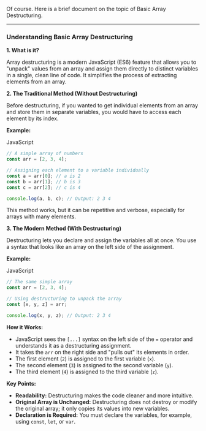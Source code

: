Of course. Here is a brief document on the topic of Basic Array Destructuring.

---

### Understanding Basic Array Destructuring

**1. What is it?**

Array destructuring is a modern JavaScript (ES6) feature that allows you to "unpack" values from an array and assign them directly to distinct variables in a single, clean line of code. It simplifies the process of extracting elements from an array.

**2. The Traditional Method (Without Destructuring)**

Before destructuring, if you wanted to get individual elements from an array and store them in separate variables, you would have to access each element by its index.

**Example:**

JavaScript

```JavaScript
// A simple array of numbers
const arr = [2, 3, 4];

// Assigning each element to a variable individually
const a = arr[0]; // a is 2
const b = arr[1]; // b is 3
const c = arr[2]; // c is 4

console.log(a, b, c); // Output: 2 3 4
```

This method works, but it can be repetitive and verbose, especially for arrays with many elements.

**3. The Modern Method (With Destructuring)**

Destructuring lets you declare and assign the variables all at once. You use a syntax that looks like an array on the left side of the assignment.

**Example:**

JavaScript

```JavaScript
// The same simple array
const arr = [2, 3, 4];

// Using destructuring to unpack the array
const [x, y, z] = arr;

console.log(x, y, z); // Output: 2 3 4
```

**How it Works:**

- JavaScript sees the `[...]` syntax on the left side of the `=` operator and understands it as a destructuring assignment.
- It takes the `arr` on the right side and "pulls out" its elements in order.
- The first element (`2`) is assigned to the first variable (`x`).
- The second element (`3`) is assigned to the second variable (`y`).
- The third element (`4`) is assigned to the third variable (`z`).

**Key Points:**

- **Readability:** Destructuring makes the code cleaner and more intuitive.
- **Original Array is Unchanged:** Destructuring does not destroy or modify the original array; it only copies its values into new variables.
- **Declaration is Required:** You must declare the variables, for example, using `const`, `let`, or `var`.